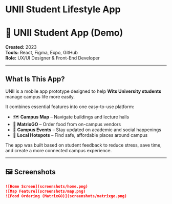 # UNII Student Lifestyle App

# 📱 UNII Student App (Demo)

**Created:** 2023  
**Tools:** React, Figma, Expo, GitHub  
**Role:** UX/UI Designer & Front-End Developer

---

##  What Is This App?

UNII is a mobile app prototype designed to help **Wits University students** manage campus life more easily.

It combines essential features into one easy-to-use platform:

- 🗺️ **Campus Map** – Navigate buildings and lecture halls  
- 🍔 **MatrixGO** – Order food from on-campus vendors  
- 📅 **Campus Events** – Stay updated on academic and social happenings  
- 📍 **Local Hotspots** – Find safe, affordable places around campus

The app was built based on student feedback to reduce stress, save time, and create a more connected campus experience.

---

## 🖼️ Screenshots


```markdown
![Home Screen](screenshots/home.png)
![Map Feature](screenshots/map.png)
![Food Ordering (MatrixGO)](screenshots/matrixgo.png)

